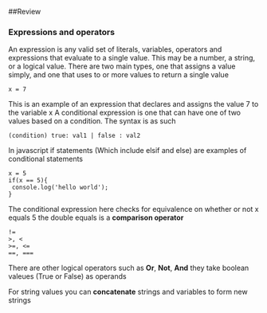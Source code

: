 ##Review

### Expressions and operators
An expression is any valid set of literals, variables, operators and expressions that evaluate to a single value. This may be a number, a string, or a logical value.
There are two main types, one that assigns a value simply, and one that uses to or more values to return a single value
```
x = 7
```
This is an example of an expression that declares and assigns the value 7 to the variable x
A conditional expression is one that can have one of two values based on a condition. The syntax is as such

```
(condition) true: val1 | false : val2
```
In javascript if statements (Which include elsif and else) are examples of conditional statements

```
x = 5
if(x == 5){
 console.log('hello world');
}
```

The conditional expression here checks for equivalence on whether or not x equals 5 the double equals is a **comparison operator**

```
!=
>, <
>=, <=
==, ===
```

There are other logical operators such as **Or**, **Not**, **And** they take boolean valeues (True or False) as operands

For string values you can **concatenate** strings and variables to form new strings
